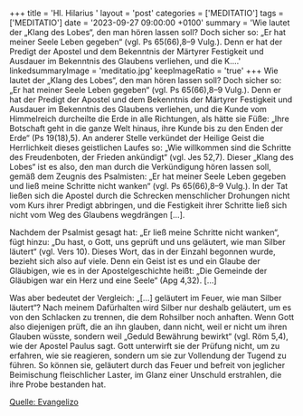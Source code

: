 +++
title = 'Hl. Hilarius  '
layout = 'post'
categories = ['MEDITATIO']
tags = ['MEDITATIO']
date = '2023-09-27 09:00:00 +0100'
summary = 'Wie lautet der „Klang des Lobes“, den man hören lassen soll? Doch sicher so: „Er hat meiner Seele Leben gegeben“ (vgl. Ps 65(66),8–9 Vulg.). Denn er hat der Predigt der Apostel und dem Bekenntnis der Märtyrer Festigkeit und Ausdauer im Bekenntnis des Glaubens verliehen, und die K....'
linkedsummaryImage = 'meditatio.jpg'
keepImageRatio = 'true'
+++
Wie lautet der „Klang des Lobes“, den man hören lassen soll? Doch sicher so: „Er hat meiner Seele Leben gegeben“ (vgl. Ps 65(66),8–9 Vulg.). Denn er hat der Predigt der Apostel und dem Bekenntnis der Märtyrer Festigkeit und Ausdauer im Bekenntnis des Glaubens verliehen, und die Kunde vom Himmelreich durcheilte die Erde in alle Richtungen, als hätte sie Füße: „Ihre Botschaft geht in die ganze Welt hinaus, ihre Kunde bis zu den Enden der Erde“ (Ps 19(18),5).<!--more--> An anderer Stelle verkündet der Heilige Geist die Herrlichkeit dieses geistlichen Laufes so: „Wie willkommen sind die Schritte des Freudenboten, der Frieden ankündigt“ (vgl. Jes 52,7). Dieser „Klang des Lobes“ ist es also, den man durch die Verkündigung hören lassen soll, gemäß dem Zeugnis des Psalmisten: „Er hat meiner Seele Leben gegeben und ließ meine Schritte nicht wanken“ (vgl. Ps 65(66),8–9 Vulg.). In der Tat ließen sich die Apostel durch die Schrecken menschlicher Drohungen nicht vom Kurs ihrer Predigt abbringen, und die Festigkeit ihrer Schritte ließ sich nicht vom Weg des Glaubens wegdrängen […].

Nachdem der Psalmist gesagt hat: „Er ließ meine Schritte nicht wanken“, fügt hinzu: „Du hast, o Gott, uns geprüft und uns geläutert, wie man Silber läutert“ (vgl. Vers 10). Dieses Wort, das in der Einzahl begonnen wurde, bezieht sich also auf viele. Denn ein Geist ist es und ein Glaube der Gläubigen, wie es in der Apostelgeschichte heißt: „Die Gemeinde der Gläubigen war ein Herz und eine Seele“ (Apg 4,32). […]

Was aber bedeutet der Vergleich: „[…] geläutert im Feuer, wie man Silber läutert“? Nach meinem Dafürhalten wird Silber nur deshalb geläutert, um es von den Schlacken zu trennen, die dem Rohsilber noch anhaften. Wenn Gott also diejenigen prüft, die an ihn glauben, dann nicht, weil er nicht um ihren Glauben wüsste, sondern weil „Geduld Bewährung bewirkt“ (vgl. Röm 5,4), wie der Apostel Paulus sagt. Gott unterwirft sie der Prüfung nicht, um zu erfahren, wie sie reagieren, sondern um sie zur Vollendung der Tugend zu führen. So können sie, geläutert durch das Feuer und befreit von jeglicher Beimischung fleischlicher Laster, im Glanz einer Unschuld erstrahlen, die ihre Probe bestanden hat.




[Quelle: Evangelizo](https://evangeliumtagfuertag.org/DE/gospel)
